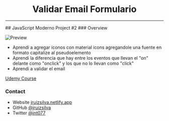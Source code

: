 <h1 style="text-align: center;">Validar Email Formulario</h1>
<hr>
## JavaScript Moderno Project #2
### Overview

![Preview](https://i.ibb.co/9wkK0nn/Validacion-de-formulario.png)

- Aprendi a agregar iconos con material icons agregandole una fuente en formato capitalize al pseudoelemento
- Aprendi la diferencia que hay entre los eventos que llevan el "on" delante como "onclick" y los que no lo llevan como "click"
- Aprendi a validar el email

[Udemy Course](https://www.udemy.com/course/javascript-moderno-guia-definitiva-construye-10-proyectos/)

### Contact

- Website [jruizsilva.netlify.app](https://jruizsilva.netlify.app)
- GitHub [@jruizsilva](https://github.com/jruizsilva)
- Twitter [@jnt077](https://twitter.com/jnt077)
